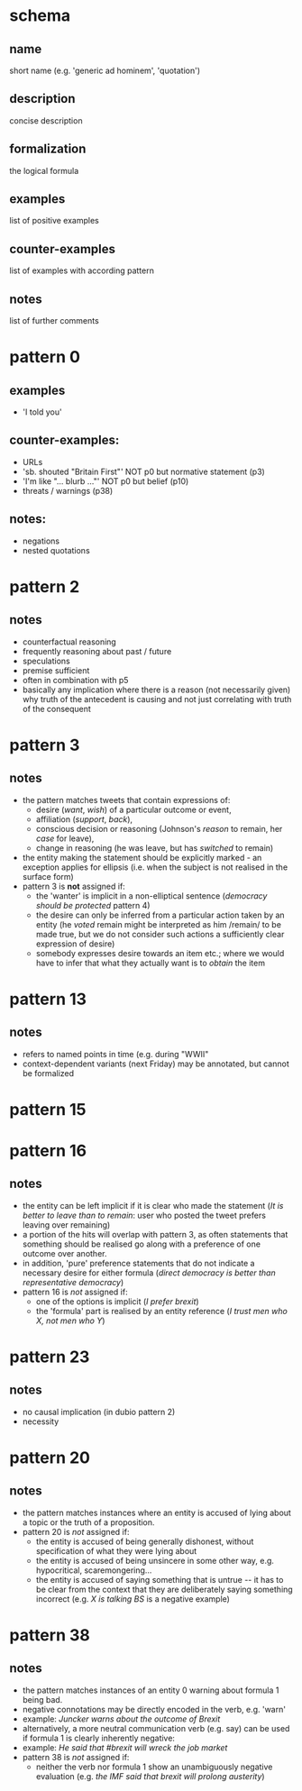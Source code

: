 # schema
## name
short name (e.g. 'generic ad hominem', 'quotation')
## description
concise description
## formalization
the logical formula
## examples
list of positive examples
## counter-examples
list of examples with according pattern
## notes
list of further comments
# pattern 0
## examples
  - 'I told you'
## counter-examples:
  - URLs
  - 'sb. shouted "Britain First"' NOT p0 but normative statement (p3)
  - 'I'm like "… blurb …"' NOT p0 but belief (p10)
  - threats / warnings (p38)
## notes:
  - negations
  - nested quotations 
# pattern 2
## notes
  - counterfactual reasoning
  - frequently reasoning about past / future
  - speculations
  - premise sufficient
  - often in combination with p5
  - basically any implication where there is a reason (not necessarily given) why truth of the antecedent is causing and not just correlating with truth of the consequent

# pattern 3
## notes
 - the pattern matches tweets that contain expressions of:
   - desire (*want*, *wish*) of a particular outcome or event,
   - affiliation (*support*, *back*),
   - conscious decision or reasoning (Johnson's *reason* to remain, her *case* for leave),
   - change in reasoning (he was leave, but has *switched* to remain)
 - the entity making the statement should be explicitly marked - an exception applies for ellipsis (i.e. when the subject is not realised in the surface form)
 - pattern 3 is **not** assigned if:
   - the 'wanter' is implicit in a non-elliptical sentence (*democracy should be protected* pattern 4)
   - the desire can only be inferred from a particular action taken by an entity (he *voted* remain might be interpreted as him /remain/ to be made true, but we do not consider such actions a sufficiently clear expression of desire)
   - somebody expresses desire towards an item etc.; where we would have to infer that what they actually want is to *obtain* the item
# pattern 13
## notes
  - refers to named points in time (e.g. during "WWII"
  - context-dependent variants (next Friday) may be annotated, but cannot be formalized

# pattern 15

# pattern 16
## notes
 - the entity can be left implicit if it is clear who made the statement (*It is better to leave than to remain*: user who posted the tweet prefers leaving over remaining)
 - a portion of the hits will overlap with pattern 3, as often statements that something should be realised go along with a preference of one outcome over another.
 - in addition, 'pure' preference statements that do not indicate a necessary desire for either formula (*direct democracy is better than representative democracy*)
 - pattern 16 is *not* assigned if:
   - one of the options is implicit (*I prefer brexit*)
   - the 'formula' part is realised by an entity reference (*I trust men who X, not men who Y*)
# pattern 23
## notes
  - no causal implication (in dubio pattern 2)
  - necessity

# pattern 20
## notes
  - the pattern matches instances where an entity is accused of lying about a topic or the truth of a proposition.
  - pattern 20 is *not* assigned if:
    - the entity is accused of being generally dishonest, without specification of what they were lying about
    - the entity is accused of being unsincere in some other way, e.g. hypocritical, scaremongering...
    - the entity is accused of saying something that is untrue -- it has to be clear from the context that they are deliberately saying something incorrect (e.g. *X is talking BS* is a negative example)

# pattern 38
## notes
  - the pattern matches instances of an entity 0 warning about formula 1 being bad.
  - negative connotations may be directly encoded in the verb, e.g. 'warn'
  - example: *Juncker warns about the outcome of Brexit*
  - alternatively, a more neutral communication verb (e.g. say) can be used if formula 1 is clearly inherently negative:
  - example: *He said that #brexit will wreck the job market*
- pattern 38 is *not* assigned if:
  - neither the verb nor formula 1 show an unambiguously negative evaluation (e.g. *the IMF said that brexit will prolong austerity*)
